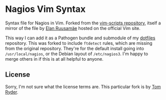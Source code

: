 Nagios Vim Syntax
=================

Syntax file for Nagios in Vim. Forked from the [vim-scripts repository][1],
itself a mirror of the file by [Elan Ruusamäe][2] hosted on the official Vim
site.

This way I can add it as a Pathogen bundle and submodule of my [dotfiles][3]
repository. This was forked to include `ftdetect` rules, which are missing from
the original repository. They're for the default install going into
`/usr/local/nagios`, or the Debian layout of `/etc/nagios3`. I'm happy to merge
others in if this is at all helpful to anyone.

License
-------

Sorry, I'm not sure what the license terms are. This particular fork is by [Tom
Ryder][4].

[1]: https://github.com/vim-scripts/nagios-syntax
[2]: http://www.vim.org/scripts/script.php?script_id=2261
[3]: https://github.com/tejr/dotfiles
[4]: http://sanctum.geek.nz/

